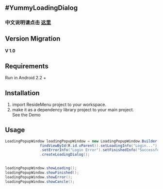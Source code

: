 
#YummyLoadingDialog
-------
### 中文说明请点击 [这里][1]


## Version Migration

#### V 1.0


## Requirements

Run in Android 2.2 +

## Installation

 1. import ResideMenu project to your workspace.
 2. make it as a dependency library project to your main project.
<br>See the Demo

## Usage

```java
LoadingPopupWindow loadingPopupWindow = new LoadingPopupWindow.Builder(context,
				findViewById(R.id.vParent)).setLoadingInfo("Login...")
				.setErrorInfo("Login Error").setFinishedInfo("Successful Login")
				.createLoadingDialog();
				
	
loadingPopupWindow.showLoading();
loadingPopupWindow.showFinished();	
loadingPopupWindow.showError();
loadingPopupWindow.showCancle();

```








[1]:https://github.com/UFreedom/YummyLoadingDialog/edit/master/README_CN.md
